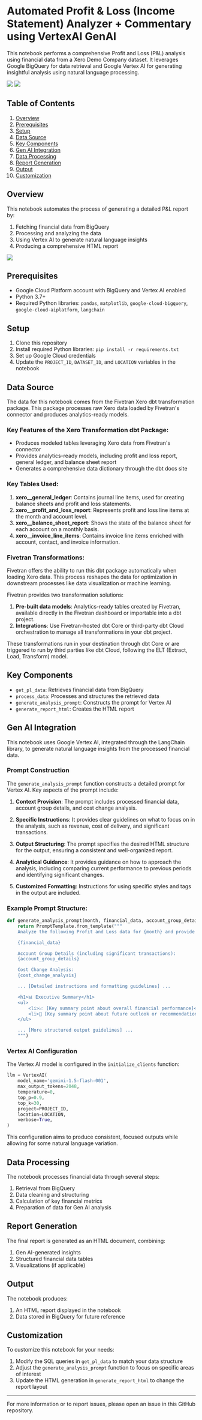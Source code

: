 # Automated Profit & Loss (Income Statement) Analyzer + Commentary using VertexAI GenAI

This notebook performs a comprehensive Profit and Loss (P&L) analysis using financial data from a Xero Demo Company dataset. It leverages Google BigQuery for data retrieval and Google Vertex AI for generating insightful analysis using natural language processing.

<img src="img/report_analysis.png">
<img src="img/report_commentary.png">

## Table of Contents

1. [Overview](#overview)
2. [Prerequisites](#prerequisites)
3. [Setup](#setup)
4. [Data Source](#data-source)
5. [Key Components](#key-components)
6. [Gen AI Integration](#gen-ai-integration)
7. [Data Processing](#data-processing)
8. [Report Generation](#report-generation)
9. [Output](#output)
10. [Customization](#customization)

## Overview

This notebook automates the process of generating a detailed P&L report by:
1. Fetching financial data from BigQuery
2. Processing and analyzing the data
3. Using Vertex AI to generate natural language insights
4. Producing a comprehensive HTML report

<img src="img/transformation_flow.png">

## Prerequisites

- Google Cloud Platform account with BigQuery and Vertex AI enabled
- Python 3.7+
- Required Python libraries: `pandas`, `matplotlib`, `google-cloud-bigquery`, `google-cloud-aiplatform`, `langchain`

## Setup

1. Clone this repository
2. Install required Python libraries: `pip install -r requirements.txt`
3. Set up Google Cloud credentials
4. Update the `PROJECT_ID`, `DATASET_ID`, and `LOCATION` variables in the notebook

## Data Source

The data for this notebook comes from the Fivetran Xero dbt transformation package. This package processes raw Xero data loaded by Fivetran's connector and produces analytics-ready models.

### Key Features of the Xero Transformation dbt Package:

- Produces modeled tables leveraging Xero data from Fivetran's connector
- Provides analytics-ready models, including profit and loss report, general ledger, and balance sheet report
- Generates a comprehensive data dictionary through the dbt docs site

### Key Tables Used:

1. **xero__general_ledger**: Contains journal line items, used for creating balance sheets and profit and loss statements.
2. **xero__profit_and_loss_report**: Represents profit and loss line items at the month and account level.
3. **xero__balance_sheet_report**: Shows the state of the balance sheet for each account on a monthly basis.
4. **xero__invoice_line_items**: Contains invoice line items enriched with account, contact, and invoice information.

### Fivetran Transformations:

Fivetran offers the ability to run this dbt package automatically when loading Xero data. This process reshapes the data for optimization in downstream processes like data visualization or machine learning.

Fivetran provides two transformation solutions:
1. **Pre-built data models**: Analytics-ready tables created by Fivetran, available directly in the Fivetran dashboard or importable into a dbt project.
2. **Integrations**: Use Fivetran-hosted dbt Core or third-party dbt Cloud orchestration to manage all transformations in your dbt project.

These transformations run in your destination through dbt Core or are triggered to run by third parties like dbt Cloud, following the ELT (Extract, Load, Transform) model.

## Key Components

- `get_pl_data`: Retrieves financial data from BigQuery
- `process_data`: Processes and structures the retrieved data
- `generate_analysis_prompt`: Constructs the prompt for Vertex AI
- `generate_report_html`: Creates the HTML report

## Gen AI Integration

This notebook uses Google Vertex AI, integrated through the LangChain library, to generate natural language insights from the processed financial data.

### Prompt Construction

The `generate_analysis_prompt` function constructs a detailed prompt for Vertex AI. Key aspects of the prompt include:

1. **Context Provision**: The prompt includes processed financial data, account group details, and cost change analysis.

2. **Specific Instructions**: It provides clear guidelines on what to focus on in the analysis, such as revenue, cost of delivery, and significant transactions.

3. **Output Structuring**: The prompt specifies the desired HTML structure for the output, ensuring a consistent and well-organized report.

4. **Analytical Guidance**: It provides guidance on how to approach the analysis, including comparing current performance to previous periods and identifying significant changes.

5. **Customized Formatting**: Instructions for using specific styles and tags in the output are included.

### Example Prompt Structure:

```python
def generate_analysis_prompt(month, financial_data, account_group_details, cost_change_analysis):
    return PromptTemplate.from_template("""
    Analyze the following Profit and Loss data for {month} and provide a management report:

    {financial_data}

    Account Group Details (including significant transactions):
    {account_group_details}

    Cost Change Analysis:
    {cost_change_analysis}

    ... [Detailed instructions and formatting guidelines] ...

    <h1>📊 Executive Summary</h1>
    <ul>
        <li>📈 [Key summary point about overall financial performance]</li>
        <li>🔮 [Key summary point about future outlook or recommendations]</li>
    </ul>

    ... [More structured output guidelines] ...
    """)
```

### Vertex AI Configuration

The Vertex AI model is configured in the `initialize_clients` function:

```python
llm = VertexAI(
    model_name='gemini-1.5-flash-001',
    max_output_tokens=2048,
    temperature=0,
    top_p=0.9,
    top_k=30,
    project=PROJECT_ID,
    location=LOCATION,
    verbose=True,
)
```

This configuration aims to produce consistent, focused outputs while allowing for some natural language variation.

## Data Processing

The notebook processes financial data through several steps:
1. Retrieval from BigQuery
2. Data cleaning and structuring
3. Calculation of key financial metrics
4. Preparation of data for Gen AI analysis

## Report Generation

The final report is generated as an HTML document, combining:
1. Gen AI-generated insights
2. Structured financial data tables
3. Visualizations (if applicable)

## Output

The notebook produces:
1. An HTML report displayed in the notebook
2. Data stored in BigQuery for future reference

## Customization

To customize this notebook for your needs:
1. Modify the SQL queries in `get_pl_data` to match your data structure
2. Adjust the `generate_analysis_prompt` function to focus on specific areas of interest
3. Update the HTML generation in `generate_report_html` to change the report layout

---

For more information or to report issues, please open an issue in this GitHub repository.
